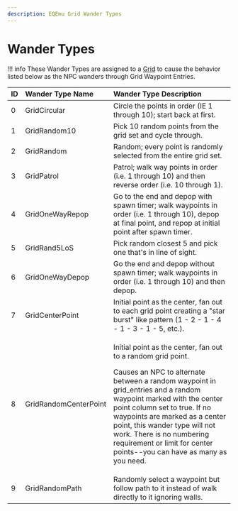 ```yaml
---
description: EQEmu Grid Wander Types
---
```


# Wander Types

!!! info
      These Wander Types are assigned to a [Grid](https://eqemu.gitbook.io/database-schema/categories/grids) to cause the behavior listed below as the NPC wanders through Grid Waypoint Entries.


<table>
  <thead>
    <tr>
      <th style="text-align:left"><b>ID</b>
      </th>
      <th style="text-align:left">Wander Type Name</th>
      <th style="text-align:left"><b>Wander Type Description</b>
      </th>
    </tr>
  </thead>
  <tbody>
    <tr>
      <td style="text-align:left">0</td>
      <td style="text-align:left">GridCircular</td>
      <td style="text-align:left">Circle the points in order (IE 1 through 10); start back at first.</td>
    </tr>
    <tr>
      <td style="text-align:left">1</td>
      <td style="text-align:left">GridRandom10</td>
      <td style="text-align:left">Pick 10 random points from the grid set and cycle through.</td>
    </tr>
    <tr>
      <td style="text-align:left">2</td>
      <td style="text-align:left">GridRandom</td>
      <td style="text-align:left">Random; every point is randomly selected from the entire grid set.</td>
    </tr>
    <tr>
      <td style="text-align:left">3</td>
      <td style="text-align:left">GridPatrol</td>
      <td style="text-align:left">Patrol; walk way points in order (i.e. 1 through 10) and then reverse
        order (i.e. 10 through 1).</td>
    </tr>
    <tr>
      <td style="text-align:left">4</td>
      <td style="text-align:left">GridOneWayRepop</td>
      <td style="text-align:left">Go to the end and depop with spawn timer; walk waypoints in order (i.e.
        1 through 10), depop at final point, and repop at initial point after spawn
        timer.</td>
    </tr>
    <tr>
      <td style="text-align:left">5</td>
      <td style="text-align:left">GridRand5LoS</td>
      <td style="text-align:left">Pick random closest 5 and pick one that&apos;s in line of sight.</td>
    </tr>
    <tr>
      <td style="text-align:left">6</td>
      <td style="text-align:left">GridOneWayDepop</td>
      <td style="text-align:left">Go the end and depop without spawn timer; walk waypoints in order (i.e.
        1 through 10) and then depop.</td>
    </tr>
    <tr>
      <td style="text-align:left">7</td>
      <td style="text-align:left">GridCenterPoint</td>
      <td style="text-align:left">Initial point as the center, fan out to each grid point creating a &quot;star
        burst&quot; like pattern (1 - 2 - 1 - 4 - 1 - 3 - 1 - 5, etc.).</td>
    </tr>
    <tr>
      <td style="text-align:left">8</td>
      <td style="text-align:left">GridRandomCenterPoint</td>
      <td style="text-align:left">
        <p>Initial point as the center, fan out to a random grid point.</p>
        <p></p>
        <p>Causes an NPC to alternate between a random waypoint in grid_entries and
          a random waypoint marked with the center point column set to true. If no
          waypoints are marked as a center point, this wander type will not work.
          There is no numbering requirement or limit for center points--you can have
          as many as you need.</p>
      </td>
    </tr>
    <tr>
      <td style="text-align:left">9</td>
      <td style="text-align:left">GridRandomPath</td>
      <td style="text-align:left">Randomly select a waypoint but follow path to it instead of walk directly
        to it ignoring walls.</td>
    </tr>
  </tbody>
</table>

